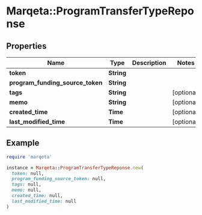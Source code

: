 # Marqeta::ProgramTransferTypeReponse

## Properties

| Name | Type | Description | Notes |
| ---- | ---- | ----------- | ----- |
| **token** | **String** |  |  |
| **program_funding_source_token** | **String** |  |  |
| **tags** | **String** |  | [optional] |
| **memo** | **String** |  | [optional] |
| **created_time** | **Time** |  | [optional] |
| **last_modified_time** | **Time** |  | [optional] |

## Example

```ruby
require 'marqeta'

instance = Marqeta::ProgramTransferTypeReponse.new(
  token: null,
  program_funding_source_token: null,
  tags: null,
  memo: null,
  created_time: null,
  last_modified_time: null
)
```


